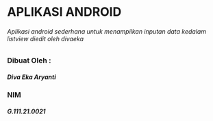 # APLIKASI ANDROID
###### Aplikasi android sederhana untuk menampilkan inputan data kedalam listview diedit oleh divaeka

### Dibuat Oleh :
##### Diva Eka Aryanti
### NIM
##### G.111.21.0021
